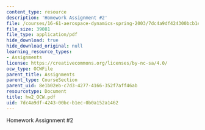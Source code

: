 ```yaml
---
content_type: resource
description: 'Homework Assignment #2'
file: /courses/16-61-aerospace-dynamics-spring-2003/7dc4a9df424300bcb1ec0b0a152a1462_hw2_OCW.pdf
file_size: 39081
file_type: application/pdf
hide_download: true
hide_download_original: null
learning_resource_types:
- Assignments
license: https://creativecommons.org/licenses/by-nc-sa/4.0/
ocw_type: OCWFile
parent_title: Assignments
parent_type: CourseSection
parent_uid: 8e1b02eb-c7d3-4277-4166-352f7aff46ab
resourcetype: Document
title: hw2_OCW.pdf
uid: 7dc4a9df-4243-00bc-b1ec-0b0a152a1462
---
```

Homework Assignment #2